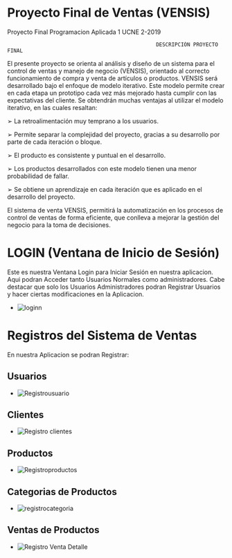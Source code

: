 # Proyecto Final de Ventas (VENSIS)
  Proyecto Final Programacion Aplicada 1 UCNE 2-2019

                                                    DESCRIPCIÓN PROYECTO FINAL
El presente proyecto se orienta al análisis y diseño de un sistema para el control de ventas y manejo de negocio (VENSIS), 
orientado al correcto funcionamiento de compra y venta de artículos o productos.
VENSIS será desarrollado bajo el enfoque de modelo iterativo. Este modelo permite crear 
en cada etapa un prototipo cada vez más mejorado hasta cumplir con las expectativas del cliente.
Se obtendrán muchas ventajas al utilizar el modelo iterativo, en las cuales resaltan:

➢ La retroalimentación muy temprano a los usuarios.

➢ Permite separar la complejidad del proyecto, gracias a su desarrollo por parte de cada iteración o bloque.

➢ El producto es consistente y puntual en el desarrollo.

➢ Los productos desarrollados con este modelo tienen una menor probabilidad de fallar.

➢ Se obtiene un aprendizaje en cada iteración que es aplicado en el desarrollo del proyecto.

El sistema de venta VENSIS, permitirá la automatización en los procesos de control de ventas de forma eficiente,
que conlleva a mejorar la gestión del negocio para la toma de decisiones.

# LOGIN (Ventana de Inicio de Sesión)

Este es nuestra Ventana Login para Iniciar Sesión en nuestra aplicacion.
Aqui podran Acceder tanto Usuarios Normales como administradores. 
Cabe destacar que solo los Usuarios Administradores
podran Registrar Usuarios y hacer ciertas modificaciones en la Aplicacion.

+ ![loginn](https://user-images.githubusercontent.com/39573906/62433213-7e1a1680-b701-11e9-856f-aa09b96afb3e.PNG)

# Registros del Sistema de Ventas

En nuestra Aplicacion se podran Registrar:
## Usuarios
+ ![Registrousuario](https://user-images.githubusercontent.com/39573906/62433678-69d71900-b703-11e9-8bf2-392aabf24eef.PNG)
## Clientes
+ ![Registro clientes](https://user-images.githubusercontent.com/39573906/62433701-82473380-b703-11e9-851e-6c4e6137431b.PNG)
## Productos
+ ![Registroproductos](https://user-images.githubusercontent.com/39573906/62433742-b0c50e80-b703-11e9-9a6c-2e87eaecd122.PNG)
## Categorias de Productos
+ ![registrocategoria](https://user-images.githubusercontent.com/39573906/62433725-9d19a800-b703-11e9-8d0d-5fe3e8a73cbd.PNG)
## Ventas de Productos
+ ![Registro Venta Detalle](https://user-images.githubusercontent.com/39573906/62433709-8c693200-b703-11e9-8fca-013373ad5bdb.PNG)
